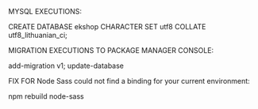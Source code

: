 MYSQL EXECUTIONS:

CREATE DATABASE ekshop CHARACTER SET utf8 COLLATE utf8_lithuanian_ci;

MIGRATION EXECUTIONS TO PACKAGE MANAGER CONSOLE:

add-migration v1; update-database

FIX FOR Node Sass could not find a binding for your current environment:

npm rebuild node-sass   